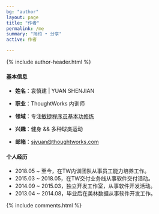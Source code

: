 ```yaml
---
bg: "author"
layout: page
title: "作者"
permalink: /me
summary: "简约 • 分享"
active: 作者

---
```


{% include author-header.html %}

#### 基本信息

- **姓名**：袁慎建 | YUAN SHENJIAN

- **职业**：ThoughtWorks 内训师

- **领域**：专注[敏捷程序员基本功修炼](https://xpbootcamp.cn)

- **兴趣**：健身 && 多种球类运动

- **邮箱**：sjyuan@thoughtworks.com


#### 个人经历

- 2018.05 ~ 至今，在TW内训团队从事员工能力培养工作。
- 2015.03 ~ 2018.05，在TW交付业务线从事软件交付活动。
- 2014.09 ~ 2015.03，独立开发工作室，从事软件开发活动。
- 2013.04 ~ 2014.08，毕业后在美林数据从事软件开发工作。



{% include comments.html %}
